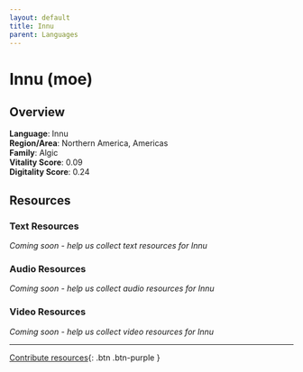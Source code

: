 ```yaml
---
layout: default
title: Innu
parent: Languages
---
```


# Innu (moe)

## Overview

**Language**: Innu  
**Region/Area**: Northern America, Americas  
**Family**: Algic  
**Vitality Score**: 0.09  
**Digitality Score**: 0.24  

## Resources

### Text Resources
*Coming soon - help us collect text resources for Innu*

### Audio Resources
*Coming soon - help us collect audio resources for Innu*

### Video Resources
*Coming soon - help us collect video resources for Innu*

---

[Contribute resources](https://fairtrain.github.io/){: .btn .btn-purple }
